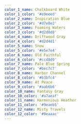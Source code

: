 ```yaml
---
color_1_name: Chalkboard White
color_1_color: '#e9eeed'
color_2_name: Inspiration Blue
color_2_color: '#d7e0e2'
color_3_name: Foaming Waters
color_3_color: '#d2d8d8'
color_4_name: Driftwood Gray
color_4_color: '#d2d4d1'
color_5_name: Snow
color_5_color: '#e5e7e4'
color_6_name: Old Faithful
color_6_color: '#ccd8d9'
color_7_name: Pale Blue Spring
color_7_color: '#bec7c7'
color_8_name: Harbor Channel
color_8_color: '#b3bfc4'
color_9_name: At Peace
color_9_color: '#aab6b6'
color_10_name: Fantasy Gray
color_10_color: '#a7aeaf'
color_11_name: Harmonious Heather
color_11_color: '#9eaeb5'
color_12_name: Misty Travels
color_12_color: '#9eaaac'
---
```

